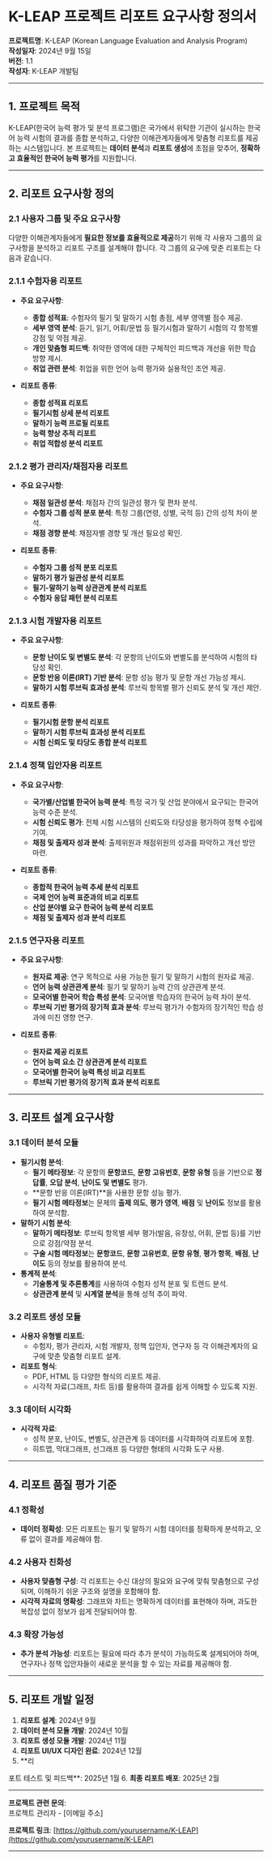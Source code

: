 # **K-LEAP 프로젝트 리포트 요구사항 정의서** 

**프로젝트명**: K-LEAP (Korean Language Evaluation and Analysis Program)  
**작성일자**: 2024년 9월 15일  
**버전**: 1.1  
**작성자**: K-LEAP 개발팀  

---

## **1. 프로젝트 목적**

K-LEAP(한국어 능력 평가 및 분석 프로그램)은 국가에서 위탁한 기관이 실시하는 한국어 능력 시험의 결과를 종합 분석하고, 다양한 이해관계자들에게 맞춤형 리포트를 제공하는 시스템입니다. 본 프로젝트는 **데이터 분석**과 **리포트 생성**에 초점을 맞추어, **정확하고 효율적인 한국어 능력 평가**를 지원합니다.

---

## **2. 리포트 요구사항 정의**

### **2.1 사용자 그룹 및 주요 요구사항**

다양한 이해관계자들에게 **필요한 정보를 효율적으로 제공**하기 위해 각 사용자 그룹의 요구사항을 분석하고 리포트 구조를 설계해야 합니다. 각 그룹의 요구에 맞춘 리포트는 다음과 같습니다.

### **2.1.1 수험자용 리포트**

- **주요 요구사항**:
  - **종합 성적표**: 수험자의 필기 및 말하기 시험 총점, 세부 영역별 점수 제공.
  - **세부 영역 분석**: 듣기, 읽기, 어휘/문법 등 필기시험과 말하기 시험의 각 항목별 강점 및 약점 제공.
  - **개인 맞춤형 피드백**: 취약한 영역에 대한 구체적인 피드백과 개선을 위한 학습 방향 제시.
  - **취업 관련 분석**: 취업을 위한 언어 능력 평가와 실용적인 조언 제공.

- **리포트 종류**:
  - **종합 성적표 리포트**
  - **필기시험 상세 분석 리포트**
  - **말하기 능력 프로필 리포트**
  - **능력 향상 추적 리포트**
  - **취업 적합성 분석 리포트**

### **2.1.2 평가 관리자/채점자용 리포트**

- **주요 요구사항**:
  - **채점 일관성 분석**: 채점자 간의 일관성 평가 및 편차 분석.
  - **수험자 그룹 성적 분포 분석**: 특정 그룹(연령, 성별, 국적 등) 간의 성적 차이 분석.
  - **채점 경향 분석**: 채점자별 경향 및 개선 필요성 확인.

- **리포트 종류**:
  - **수험자 그룹 성적 분포 리포트**
  - **말하기 평가 일관성 분석 리포트**
  - **필기-말하기 능력 상관관계 분석 리포트**
  - **수험자 응답 패턴 분석 리포트**

### **2.1.3 시험 개발자용 리포트**

- **주요 요구사항**:
  - **문항 난이도 및 변별도 분석**: 각 문항의 난이도와 변별도를 분석하여 시험의 타당성 확인.
  - **문항 반응 이론(IRT) 기반 분석**: 문항 성능 평가 및 문항 개선 가능성 제시.
  - **말하기 시험 루브릭 효과성 분석**: 루브릭 항목별 평가 신뢰도 분석 및 개선 제안.

- **리포트 종류**:
  - **필기시험 문항 분석 리포트**
  - **말하기 시험 루브릭 효과성 분석 리포트**
  - **시험 신뢰도 및 타당도 종합 분석 리포트**

### **2.1.4 정책 입안자용 리포트**

- **주요 요구사항**:
  - **국가별/산업별 한국어 능력 분석**: 특정 국가 및 산업 분야에서 요구되는 한국어 능력 수준 분석.
  - **시험 신뢰도 평가**: 전체 시험 시스템의 신뢰도와 타당성을 평가하여 정책 수립에 기여.
  - **채점 및 출제자 성과 분석**: 출제위원과 채점위원의 성과를 파악하고 개선 방안 마련.

- **리포트 종류**:
  - **종합적 한국어 능력 추세 분석 리포트**
  - **국제 언어 능력 표준과의 비교 리포트**
  - **산업 분야별 요구 한국어 능력 분석 리포트**
  - **채점 및 출제자 성과 분석 리포트**

### **2.1.5 연구자용 리포트**

- **주요 요구사항**:
  - **원자료 제공**: 연구 목적으로 사용 가능한 필기 및 말하기 시험의 원자료 제공.
  - **언어 능력 상관관계 분석**: 필기 및 말하기 능력 간의 상관관계 분석.
  - **모국어별 한국어 학습 특성 분석**: 모국어별 학습자의 한국어 능력 차이 분석.
  - **루브릭 기반 평가의 장기적 효과 분석**: 루브릭 평가가 수험자의 장기적인 학습 성과에 미친 영향 연구.

- **리포트 종류**:
  - **원자료 제공 리포트**
  - **언어 능력 요소 간 상관관계 분석 리포트**
  - **모국어별 한국어 능력 특성 비교 리포트**
  - **루브릭 기반 평가의 장기적 효과 분석 리포트**

---

## **3. 리포트 설계 요구사항**

### **3.1 데이터 분석 모듈**
- **필기시험 분석**:
  - **필기 메타정보**: 각 문항의 **문항코드**, **문항 고유번호**, **문항 유형** 등을 기반으로 **정답률**, **오답 분석**, **난이도 및 변별도** 평가.
  - **문항 반응 이론(IRT)**을 사용한 문항 성능 평가.
  - **필기 시험 메타정보**는 문제의 **출제 의도**, **평가 영역**, **배점** 및 **난이도** 정보를 활용하여 분석함.
- **말하기 시험 분석**:
  - **말하기 메타정보**: 루브릭 항목별 세부 평가(발음, 유창성, 어휘, 문법 등)를 기반으로 강점/약점 분석.
  - **구술 시험 메타정보**는 **문항코드**, **문항 고유번호**, **문항 유형**, **평가 항목**, **배점**, **난이도** 등의 정보를 활용하여 분석.
- **통계적 분석**:
  - **기술통계 및 추론통계**를 사용하여 수험자 성적 분포 및 트렌드 분석.
  - **상관관계 분석** 및 **시계열 분석**을 통해 성적 추이 파악.

### **3.2 리포트 생성 모듈**
- **사용자 유형별 리포트**:
  - 수험자, 평가 관리자, 시험 개발자, 정책 입안자, 연구자 등 각 이해관계자의 요구에 맞춘 맞춤형 리포트 설계.
- **리포트 형식**:
  - PDF, HTML 등 다양한 형식의 리포트 제공.
  - 시각적 자료(그래프, 차트 등)를 활용하여 결과를 쉽게 이해할 수 있도록 지원.

### **3.3 데이터 시각화**
- **시각적 자료**:
  - 성적 분포, 난이도, 변별도, 상관관계 등 데이터를 시각화하여 리포트에 포함.
  - 히트맵, 막대그래프, 선그래프 등 다양한 형태의 시각화 도구 사용.

---

## **4. 리포트 품질 평가 기준**

### **4.1 정확성**
- **데이터 정확성**: 모든 리포트는 필기 및 말하기 시험 데이터를 정확하게 분석하고, 오류 없이 결과를 제공해야 함.

### **4.2 사용자 친화성**
- **사용자 맞춤형 구성**: 각 리포트는 수신 대상의 필요와 요구에 맞춰 맞춤형으로 구성되며, 이해하기 쉬운 구조와 설명을 포함해야 함.
- **시각적 자료의 명확성**: 그래프와 차트는 명확하게 데이터를 표현해야 하며, 과도한 복잡성 없이 정보가 쉽게 전달되어야 함.

### **4.3 확장 가능성**
- **추가 분석 가능성**: 리포트는 필요에 따라 추가 분석이 가능하도록 설계되어야 하며, 연구자나 정책 입안자들이 새로운 분석을 할 수 있는 자료를 제공해야 함.

---

## **5. 리포트 개발 일정**

1. **리포트 설계**: 2024년 9월
2. **데이터 분석 모듈 개발**: 2024년 10월
3. **리포트 생성 모듈 개발**: 2024년 11월
4. **리포트 UI/UX 디자인 완료**: 2024년 12월
5. **리

포트 테스트 및 피드백**: 2025년 1월
6. **최종 리포트 배포**: 2025년 2월

---

**프로젝트 관련 문의**:  
프로젝트 관리자 - [이메일 주소]

**프로젝트 링크**: [https://github.com/yourusername/K-LEAP](https://github.com/yourusername/K-LEAP)

---